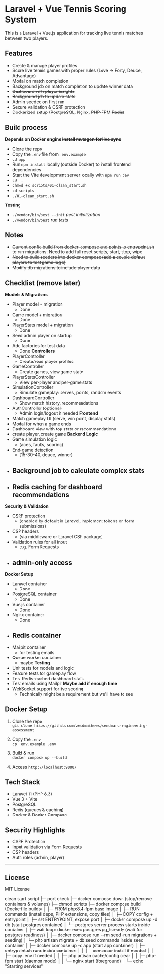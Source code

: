 # Laravel + Vue Tennis Scoring System

This is a Laravel + Vue.js application for tracking live tennis matches between two players.

## Features

- Create & manage player profiles
- Score live tennis games with proper rules (Love → Forty, Deuce, Advantage)
- Modal on match completion
- Background job on match completion to update winner data
- ~~Dashboard with player insights~~
- ~~Background job to update stats~~
- Admin seeded on first run
- Secure validation & CSRF protection
- Dockerized setup (PostgreSQL, Nginx, PHP-FPM ~~Redis~~)

## Build process
**Depends on Docker engine**
**~~Install mutagen for live sync~~**

- Clone the repo 
- Copy the `.env` file from `.env.example`  
- `cd app`
- Run `npm install` locally (outside Docker) to install frontend dependencies  
- Start the Vite development server locally with `npm run dev`
- `cd ..`
- `chmod +x scripts/01-clean_start.sh`
- `cd scripts`
- `./01-clean_start.sh`

**Testing**
- `./vendor/bin/pest --init` _pest initialization_
- `./vendor/bin/pest` _run tests_
## Notes

- ~~Current config build from docker-compose and points to entrypoint.sh to run migrations. Need to add full reset scripts, start, stop, wipe~~
- ~~Need to build seeders into docker-compose (add a couple default players to test game logic)~~
- ~~Modify db migrations to include player data~~

## Checklist (remove later)
**Models & Migrations**
- Player model + migration
   - Done
- Game model + migration
   - Done
- PlayerStats model + migration
   - Done
- Seed admin player on startup
   - Done
- Add factories for test data
   - Done
**Controllers**
- PlayerController
   - Create/read player profiles
- GameController
   - Create games, view game state
- PlayerStatsController
   - View per-player and per-game stats
- SimulationController
   - Simulate gameplay: serves, points, random events
- DashboardController
   - Show match history, recommendations
- AuthController (optional)
   - Admin login/logout if needed
**Frontend**
- Match gameplay UI (serve, win point, display stats)
- Modal for when a game ends
- Dashboard view with top stats or recommendations
- create player, create game
**Backend Logic**
- Game simulation logic 
   - (aces, faults, scoring)
- End-game detection 
   - (15-30-40, deuce, winner)
- Background job to calculate complex stats
   - 
- Redis caching for dashboard recommendations
   - 
**Security & Validation**
- CSRF protection
   - (enabled by default in Laravel, implement tokens on form submissions)
- CSP headers
   - (via middleware or Laravel CSP package)
- Validation rules for all input
   - e.g. Form Requests
- admin-only access
   - 
**Docker Setup**
- Laravel container
   - Done
- PostgreSQL container
   - Done
- Vue.js container
   - Done
- Nginx container
   - Done
- Redis container
   - 
- Mailpit container 
   - for testing emails
- Queue worker container
   - maybe
**Testing**
- Unit tests for models and logic
- Feature tests for gameplay flow
- Test Redis-cached dashboard stats
- Test emails using Mailpit
**Maybe add if enough time**
- WebSocket support for live scoring
   - Technically might be a requirement but we'll have to see


## Docker Setup

1. Clone the repo  
   `git clone https://github.com/zeddmathews/sendmarc-engineering-assessment`

2. Copy the `.env`  
   `cp .env.example .env`

3. Build & run  
   `docker compose up --build`
4. Access
   `http://localhost:9000/`

## Tech Stack

- Laravel 11 (PHP 8.3)
- Vue 3 + Vite
- PostgreSQL
- Redis (queues & caching)
- Docker & Docker Compose

## Security Highlights

- CSRF Protection
- Input validation via Form Requests
- CSP headers
- Auth roles (admin, player)

---

## License

MIT License

clean start script
├─ port check
├─ docker compose down (stop/remove containers & volumes)
├─ chmod scripts
├─ docker compose build (Dockerfile builds)
│   ├─ FROM php:8.4-fpm base image
│   ├─ RUN commands (install deps, PHP extensions, copy files)
│   ├─ COPY config + entrypoint
│   ├─ set ENTRYPOINT, expose port
│
├─ docker compose up -d db (start postgres container)
│   └─ postgres server process starts inside container
│
├─ wait loop: docker exec postgres pg_isready (wait for postgres readiness)
│
├─ docker compose run --rm seed (run migrations + seeding)
│   └─ php artisan migrate + db:seed commands inside seed container
│
├─ docker compose up -d app (start app container)
│   ├─ entrypoint.sh runs inside container:
│   │   ├─ composer install if needed
│   │   ├─ copy .env if needed
│   │   ├─ php artisan cache/config clear
│   │   ├─ php-fpm start (daemon mode)
│   │   └─ nginx start (foreground)
│
└─ echo "Starting services"
